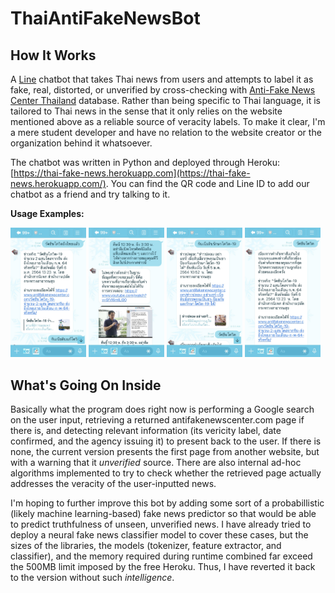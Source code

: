 # ThaiAntiFakeNewsBot

## How It Works

A [Line](http://line.me/) chatbot that takes Thai news from users and attempts to label it as fake, real, distorted, or unverified by cross-checking with [Anti-Fake News Center Thailand](http://antifakenewscenter.com) database. Rather than being specific to Thai language, it is tailored to Thai news in the sense that it only relies on the website mentioned above as a reliable source of veracity labels. To make it clear, I'm a mere student developer and have no relation to the website creator or the organization behind it whatsoever.

The chatbot was written in Python and deployed through Heroku: [https://thai-fake-news.herokuapp.com](https://thai-fake-news.herokuapp.com/). You can find the QR code and Line ID to add our chatbot as a friend and try talking to it.

**Usage Examples:**

<img src="./templates/img1.PNG" width="24%"/> <img src="./templates/img2.PNG" width="24%"/>
<img src="./templates/img3.PNG" width="24%"/> <img src="./templates/img4.PNG" width="24%"/>

## What's Going On Inside

Basically what the program does right now is performing a Google search on the user input, retrieving a returned antifakenewscenter.com page if there is, and detecting relevant information (its vericity label, date confirmed, and the agency issuing it) to present back to the user. If there is none, the current version presents the first page from another website, but with a warning that it _unverified_ source. There are also internal ad-hoc algorithms implemented to try to check whether the retrieved page actually addresses the veracity of the user-inputted news.

I'm hoping to further improve this bot by adding some sort of a probabillistic (likely machine learning-based) fake news predictor so that would be able to predict truthfulness of unseen, unverified news. I have already tried to deploy a neural fake news classifier model to cover these cases, but the sizes of the libraries, the models (tokenizer, feature extractor, and classifier), and the memory required during runtime combined far exceed the 500MB limit imposed by the free Heroku. Thus, I have reverted it back to the version without such _intelligence_.
